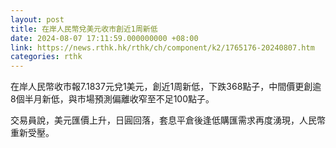 ```yaml
---
layout: post
title: 在岸人民幣兌美元收市創近1周新低
date: 2024-08-07 17:11:59.000000000 +08:00
link: https://news.rthk.hk/rthk/ch/component/k2/1765176-20240807.htm
categories: rthk
---
```


在岸人民幣收市報7.1837元兌1美元，創近1周新低，下跌368點子，中間價更創逾8個半月新低，與市場預測偏離收窄至不足100點子。

交易員說，美元匯價上升，日圓回落，套息平倉後逢低購匯需求再度湧現，人民幣重新受壓。
